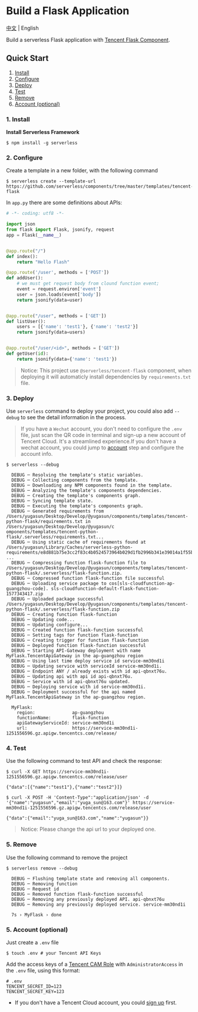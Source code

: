 <!--
title: Deploy Serverless Python Flask Application
description: "Deploy Serverless python Flask application with Tencent Flask component"
date: 2019-12-26
thumbnail: 'http://url-to-thumbnail.jpg'
categories:
  - toturial
authors:
  - yugasun
authorslink:
  - https://github.com/yugasun
translators:
  - None
translatorslink:
  - None
-->

# Build a Flask Application

[中文](./README.md) | English

Build a serverless Flask application with [Tencent Flask Component](https://github.com/serverless-components/tencent-flask).

## Quick Start

1. [Install](#1-install)
2. [Configure](#2-configure)
3. [Deploy](#3-deploy)
4. [Test](#4-test)
5. [Remove](#5-remove)
6. [Account (optional)](#6-account-optional)

### 1. Install

**Install Serverless Framework**

```shell
$ npm install -g serverless
```

### 2. Configure

Create a template in a new folder, with the following command

```shell
$ serverless create --template-url https://github.com/serverless/components/tree/master/templates/tencent-flask
```

In `app.py` there are some definitions about APIs:

```python
# -*- coding: utf8 -*-

import json
from flask import Flask, jsonify, request
app = Flask(__name__)


@app.route("/")
def index():
    return "Hello Flash"

@app.route('/user', methods = ['POST'])
def addUser():
    # we must get request body from clound function event;
    event = request.environ['event']
    user = json.loads(event['body'])
    return jsonify(data=user)


@app.route("/user", methods = ['GET'])
def listUser():
    users = [{'name': 'test1'}, {'name': 'test2'}]
    return jsonify(data=users)


@app.route("/user/<id>", methods = ['GET'])
def getUser(id):
    return jsonify(data={'name': 'test1'})
```

> Notice: This project use `@serverless/tencent-flask` component, when deploying it will automaticly install dependencies by  `requirements.txt` file.

### 3. Deploy

Use `serverless` command to deploy your project, you could also add `--debug` to see the detail information in the process.

> If you have a `Wechat` account, you don't need to configure the `.env` file, just scan the QR code in terminal and sign-up a new account of Tencent Cloud. It's a streamlined experience.If you don't have a wechat account, you could jump to [account](#6-account-optional) step and configure the account info.

```shell
$ serverless --debug

  DEBUG ─ Resolving the template's static variables.
  DEBUG ─ Collecting components from the template.
  DEBUG ─ Downloading any NPM components found in the template.
  DEBUG ─ Analyzing the template's components dependencies.
  DEBUG ─ Creating the template's components graph.
  DEBUG ─ Syncing template state.
  DEBUG ─ Executing the template's components graph.
  DEBUG ─ Generated requirements from /Users/yugasun/Desktop/Develop/@yugasun/components/templates/tencent-python-flask/requirements.txt in /Users/yugasun/Desktop/Develop/@yugasun/c
omponents/templates/tencent-python-flask/.serverless/requirements.txt...
  DEBUG ─ Using static cache of requirements found at /Users/yugasun/Library/Caches/serverless-python-requirements/e8d881b75e3cc2f83c4b0524573964b029d1fb2996b341e39014a1f55bf8dd7e_slspyc ...
  DEBUG ─ Compressing function flask-function file to /Users/yugasun/Desktop/Develop/@yugasun/components/templates/tencent-python-flask/.serverless/flask-function.zip.
  DEBUG ─ Compressed function flask-function file successful
  DEBUG ─ Uploading service package to cos[sls-cloudfunction-ap-guangzhou-code]. sls-cloudfunction-default-flask-function-1577343417.zip
  DEBUG ─ Uploaded package successful /Users/yugasun/Desktop/Develop/@yugasun/components/templates/tencent-python-flask/.serverless/flask-function.zip
  DEBUG ─ Creating function flask-function
  DEBUG ─ Updating code... 
  DEBUG ─ Updating configure... 
  DEBUG ─ Created function flask-function successful
  DEBUG ─ Setting tags for function flask-function
  DEBUG ─ Creating trigger for function flask-function
  DEBUG ─ Deployed function flask-function successful
  DEBUG ─ Starting API-Gateway deployment with name MyFlask.TencentApiGateway in the ap-guangzhou region
  DEBUG ─ Using last time deploy service id service-mm30nd1i
  DEBUG ─ Updating service with serviceId service-mm30nd1i.
  DEBUG ─ Endpoint ANY / already exists with id api-qbnxt76u.
  DEBUG ─ Updating api with api id api-qbnxt76u.
  DEBUG ─ Service with id api-qbnxt76u updated.
  DEBUG ─ Deploying service with id service-mm30nd1i.
  DEBUG ─ Deployment successful for the api named MyFlask.TencentApiGateway in the ap-guangzhou region.

  MyFlask: 
    region:              ap-guangzhou
    functionName:        flask-function
    apiGatewayServiceId: service-mm30nd1i
    url:                 https://service-mm30nd1i-1251556596.gz.apigw.tencentcs.com/release/
```

### 4. Test

Use the following command to test API and check the response:

```shell
$ curl -X GET https://service-mm30nd1i-1251556596.gz.apigw.tencentcs.com/release/user

{"data":[{"name":"test1"},{"name":"test2"}]}
```

```shell
$ curl -X POST -H 'Content-Type":"application/json' -d '{"name":"yugasun","email":"yuga_sun@163.com"}' https://service-mm30nd1i-1251556596.gz.apigw.tencentcs.com/release/user

{"data":{"email":"yuga_sun@163.com","name":"yugasun"}}
```

> Notice: Please change the api url to your deployed one.

### 5. Remove

Use the following command to remove the project

```shell
$ serverless remove --debug

  DEBUG ─ Flushing template state and removing all components.
  DEBUG ─ Removing function
  DEBUG ─ Request id
  DEBUG ─ Removed function flask-function successful
  DEBUG ─ Removing any previously deployed API. api-qbnxt76u
  DEBUG ─ Removing any previously deployed service. service-mm30nd1i

  7s › MyFlask › done
```

### 5. Account (optional)

Just create a `.env` file

```shell
$ touch .env # your Tencent API Keys
```

Add the access keys of a [Tencent CAM Role](https://shell.cloud.tencent.com/cam/capi) with `AdministratorAccess` in the `.env` file, using this format:

```
# .env
TENCENT_SECRET_ID=123
TENCENT_SECRET_KEY=123
```

- If you don't have a Tencent Cloud account, you could [sign up](https://intl.cloud.tencent.com/register) first.
